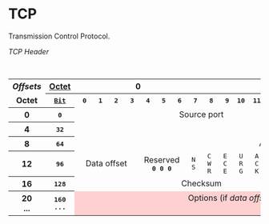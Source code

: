 # TCP
Transmission Control Protocol.


*TCP Header* 

<table class="wikitable" style="margin: 0 auto; text-align:center"><caption>TCP Header</caption><tbody><tr><th style="border-bottom:none; border-right:none;"><i>Offsets</i></th><th style="border-left:none;"><a href="/wiki/Octet_(computing)" title="Octet (computing)">Octet</a></th><th colspan="8">0</th><th colspan="8">1</th><th colspan="8">2</th><th colspan="8">3</th></tr><tr><th style="border-top: none">Octet</th><th><tt><a href="/wiki/Bit" title="Bit">Bit</a></tt></th><th><tt>&nbsp;0</tt></th><th><tt>&nbsp;1</tt></th><th><tt>&nbsp;2</tt></th><th><tt>&nbsp;3</tt></th><th><tt>&nbsp;4</tt></th><th><tt>&nbsp;5</tt></th><th><tt>&nbsp;6</tt></th><th><tt>&nbsp;7</tt></th><th><tt>&nbsp;8</tt></th><th><tt>&nbsp;9</tt></th><th><tt>10</tt></th><th><tt>11</tt></th><th><tt>12</tt></th><th><tt>13</tt></th><th><tt>14</tt></th><th><tt>15</tt></th><th><tt>16</tt></th><th><tt>17</tt></th><th><tt>18</tt></th><th><tt>19</tt></th><th><tt>20</tt></th><th><tt>21</tt></th><th><tt>22</tt></th><th><tt>23</tt></th><th><tt>24</tt></th><th><tt>25</tt></th><th><tt>26</tt></th><th><tt>27</tt></th><th><tt>28</tt></th><th><tt>29</tt></th><th><tt>30</tt></th><th><tt>31</tt></th></tr><tr><th>0</th><th><tt> 0</tt></th><td colspan="16">Source port</td><td colspan="16">Destination port</td></tr><tr><th>4</th><th><tt>32</tt></th><td colspan="32">Sequence number</td></tr><tr><th>8</th><th><tt>64</tt></th><td colspan="32">Acknowledgment number (if <tt>ACK</tt> set)</td></tr><tr><th>12</th><th><tt>96</tt></th><td colspan="4">Data offset</td><td colspan="3">Reserved<br><tt><b>0 0 0</b></tt></td><td><tt>N<br>S</tt></td><td><tt>C<br>W<br>R</tt></td><td><tt>E<br>C<br>E</tt></td><td><tt>U<br>R<br>G</tt></td><td><tt>A<br>C<br>K</tt></td><td><tt>P<br>S<br>H</tt></td><td><tt>R<br>S<br>T</tt></td><td><tt>S<br>Y<br>N</tt></td><td><tt>F<br>I<br>N</tt></td><td colspan="16">Window Size</td></tr><tr><th>16</th><th><tt>128</tt></th><td colspan="16">Checksum</td><td colspan="16">Urgent pointer (if <tt>URG</tt> set)</td></tr><tr><th>20<br>...</th><th><tt>160<br>...</tt></th><td colspan="32" style="background:#ffd0d0;">Options (if <i>data offset</i> &gt; 5. Padded at the end with "0" bytes if necessary.)<br>...</td></tr></tbody></table>
